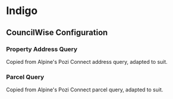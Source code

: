 # Indigo

## CouncilWise Configuration

### Property Address Query

Copied from Alpine's Pozi Connect address query, adapted to suit.

### Parcel Query

Copied from Alpine's Pozi Connect parcel query, adapted to suit.

